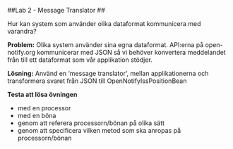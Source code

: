 ##Lab 2 - Message Translator ##

Hur kan system som använder olika dataformat kommunicera med varandra? 

**Problem:** Olika system använder sina egna dataformat. API:erna på open-notify.org kommunicerar med JSON så vi behöver konvertera meddelandet från till ett dataformat som vår applikation stödjer.

**Lösning:** Använd en ‘message translator’, mellan applikationerna och transformera svaret från JSON till OpenNotifyIssPositionBean

**Testa att lösa övningen**

 * med en processor
 * med en böna
 * genom att referera processorn/bönan på olika sätt
 * genom att specificera vilken metod som ska anropas på processorn/bönan
